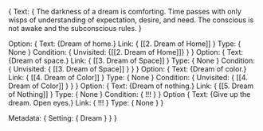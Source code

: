 {
Text: {
	The darkness of a dream is comforting. Time passes with only wisps of understanding of expectation, desire, and need.  The conscious is not awake and the subconscious rules.
}

Option: {
		Text: {Dream of home.}
		Link: { [[2. Dream of Home]] }
		Type: { None }
		Condition: {
			Unvisited: {[[2. Dream of Home]]}
		}
}
Option:
{
	Text: {Dream of space.}
	Link: { [[3. Dream of Space]] }
	Type: { None }
	Condition: {
		Unvisited: { [[3. Dream of Space]] }
	}
}
Option:
{
	Text: {Dream of color.}
	Link: { [[4. Dream of Color]] }
	Type: { None }
	Condition: {
		Unvisited: { [[4. Dream of Color]] }
	}
}
Option:
{
	Text: {Dream of nothing.}
	Link: { [[5. Dream of Nothing]] }
	Type: { None }
	Condition: {
		!!!
	}
}
Option
{
	Text: {Give up the dream. Open eyes.}
	Link: { !!! }
	Type: { None }
}

Metadata:
{
	Setting: { Dream }
}
}